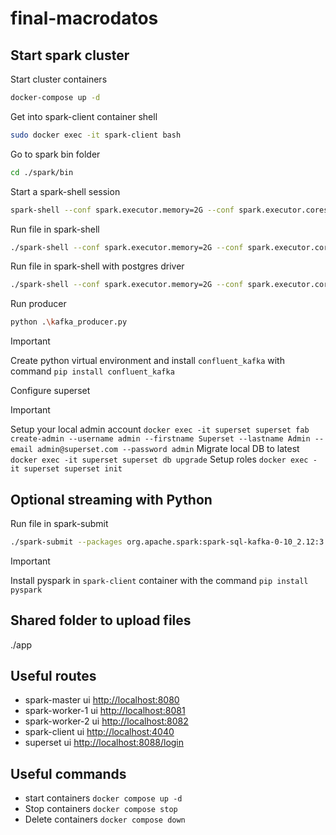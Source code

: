 # final-macrodatos

## Start spark cluster

Start cluster containers

```bash
docker-compose up -d
```

Get into spark-client container shell

```bash
sudo docker exec -it spark-client bash
```

Go to spark bin folder

```bash
cd ./spark/bin
```

Start a spark-shell session

```bash
spark-shell --conf spark.executor.memory=2G --conf spark.executor.cores=1 --master spark://spark-master:7077 --packages org.apache.spark:spark-sql-kafka-0-10_2.12:3.0.1
```

Run file in spark-shell

```bash
./spark-shell --conf spark.executor.memory=2G --conf spark.executor.cores=1 --master spark://spark-master:7077 --packages org.apache.spark:spark-sql-kafka-0-10_2.12:3.0.1 -i ./app/streaming.scala
```

Run file in spark-shell with postgres driver

```bash
./spark-shell --conf spark.executor.memory=2G --conf spark.executor.cores=1 --master spark://spark-master:7077 --packages org.apache.spark:spark-sql-kafka-0-10_2.12:3.0.1 --driver-class-path ./app/jars/postgresql-42.7.3.jar --jars ./app/jars/postgresql-42.7.3.jar -i ./app/streaming_to_postgres.scala
```

Run producer

```bash
python .\kafka_producer.py
```

> [!IMPORTANT]
> Create python virtual environment and install `confluent_kafka` with command `pip install confluent_kafka`

Configure superset

> [!IMPORTANT]
> Setup your local admin account `docker exec -it superset superset fab create-admin --username admin --firstname Superset --lastname Admin --email admin@superset.com --password admin`
> Migrate local DB to latest `docker exec -it superset superset db upgrade`
> Setup roles `docker exec -it superset superset init`

## Optional streaming with Python

Run file in spark-submit

```bash
./spark-submit --packages org.apache.spark:spark-sql-kafka-0-10_2.12:3.0.1 ./app/streaming.py
```

> [!IMPORTANT]
> Install pyspark in `spark-client` container with the command `pip install pyspark`

## Shared folder to upload files

./app

## Useful routes

- spark-master ui <http://localhost:8080>
- spark-worker-1 ui <http://localhost:8081>
- spark-worker-2 ui <http://localhost:8082>
- spark-client ui <http://localhost:4040>
- superset ui <http://localhost:8088/login>

## Useful commands

- start containers `docker compose up -d`
- Stop containers `docker compose stop`
- Delete containers `docker compose down`

